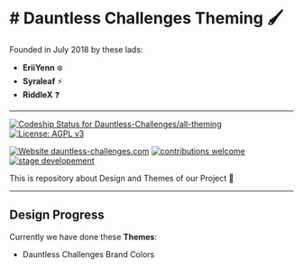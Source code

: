 # # Dauntless Challenges Theming :paintbrush:

Founded in July 2018 by these lads:

- **EriiYenn** :snowflake:
- **Syraleaf** :zap:
- **RiddleX** :question:

------

[ ![Codeship Status for Dauntless-Challenges/all-theming](https://app.codeship.com/projects/567235b0-b080-0136-09da-7a3da3243947/status?branch=master)](https://app.codeship.com/projects/310475) [![License: AGPL v3](https://img.shields.io/badge/License-AGPL%20v3-blue.svg)](https://github.com/Dauntless-Challenges/challenges-web/blob/master/LICENSE.md) 

[![Website dauntless-challenges.com](https://img.shields.io/website-up-down-green-red/https/dauntless-challenges.com.svg)](https://dauntless-challenges.com) [![contributions welcome](https://img.shields.io/badge/contributions-welcome-%233399ff.svg)](https://github.com/Dauntless-Challenges/challenges-web/issues) [![stage developement](https://img.shields.io/badge/stage-development-%239933ff.svg)](https://github.com/Dauntless-Challenges/challenges-web/commits/master) 

This is repository about Design and Themes of our Project :palm_tree:

------

## Design Progress

Currently we have done these **Themes**: 

- Dauntless Challenges Brand Colors

